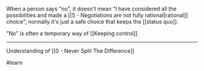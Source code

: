 When a person says "no", it doesn't mean "I have considered all the possibilities and made a [[5 - Negotiations are not fully rational|rational]] choice", normally it's just a safe choice that keeps  the [[status quo]].

"No" is often a temporary way of [[Keeping control]]

---

Understanding of [[0 - Never Split The Difference]]

#learn
